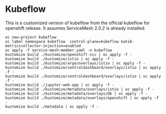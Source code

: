 # Kubeflow

This is a customized version of kubeflow from the official kubeflow for openshift release.
It assumes ServiceMesh 2.0.2 is already installed.

```shell
oc new-project kubeflow
oc label namespace kubeflow  control-plane=kubeflow katib-metricscollector-injection=enabled
oc apply -f service-mesh-member.yaml -n kubeflow
kustomize build ./kustomize/openshift-scc | oc apply -f -
kustomize build ./kustomize/istio | oc apply -f -
kustomize build ./kustomize/argo/overlays/istio | oc apply -f -
kustomize build ./kustomize/centraldashboard/overlays/istio | oc apply -f -
kustomize build ./kustomize/centraldashboard/overlays/istio | oc apply -f -
kustomize build ./jupyter-web-app | oc apply -f -
kustomize build ./kustomize/metadata/overlays/istio | oc apply -f -
kustomize build ./kustomize/metadata/overlays/db | oc apply -f -
kustomize build ./kustomize/metadata/overlays/openshift | oc apply -f -
kustomize build ./metadata | oc apply -f -

```
